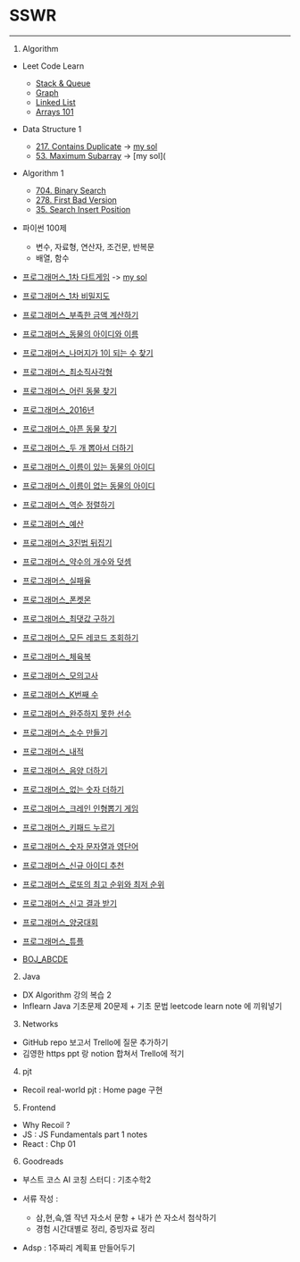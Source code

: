 # SSWR

----

1. Algorithm

- Leet Code Learn

  - [Stack & Queue](https://leetcode.com/explore/learn/card/queue-stack/)
  - [Graph](https://leetcode.com/explore/learn/card/graph/)
  - [Linked List](https://leetcode.com/explore/learn/card/linked-list/)
  - [Arrays 101](https://leetcode.com/explore/learn/card/fun-with-arrays/)

  

- Data Structure 1
  - [217. Contains Duplicate](https://leetcode.com/problems/contains-duplicate/) -> [my sol](https://github.com/Dinoryong/leet-code-challenge/blob/main/217-contains-duplicate/217-contains-duplicate.py)
  - [53. Maximum Subarray](https://leetcode.com/problems/maximum-subarray/) -> [my sol](

- Algorithm 1
  - [704. Binary Search](https://leetcode.com/problems/binary-search/)
  - [278. First Bad Version](https://leetcode.com/problems/first-bad-version/)
  - [35. Search Insert Position](https://leetcode.com/problems/search-insert-position/)
- 파이썬 100제
  - 변수, 자료형, 연산자, 조건문, 반복문
  - 배열, 함수



- [프로그래머스_1차 다트게임](https://programmers.co.kr/learn/courses/30/lessons/17682) -> [my sol](https://github.com/Dinoryong/PS/blob/main/programmers/%ED%94%84%EB%A1%9C%EA%B7%B8%EB%9E%98%EB%A8%B8%EC%8A%A4_%5B1%EC%B0%A8%5D%20%EB%8B%A4%ED%8A%B8%20%EA%B2%8C%EC%9E%84.py)
- [프로그래머스_1차 비밀지도](https://programmers.co.kr/learn/courses/30/lessons/17681)
- [프로그래머스_부족한 금액 계산하기](https://github.com/Dinoryong/PS/commit/b644c4111449079547aaab4d32b4e6ac7d149d92)
- [프로그래머스_동물의 아이디와 이름]()
- [프로그래머스_나머지가 1이 되는 수 찾기](https://programmers.co.kr/learn/courses/30/lessons/87389)
- [프로그래머스_최소직사각형](https://programmers.co.kr/learn/courses/30/lessons/86491)
- [프로그래머스_어린 동물 찾기](https://programmers.co.kr/learn/courses/30/lessons/59037)
- [프로그래머스_2016년](https://programmers.co.kr/learn/courses/30/lessons/12901)
- [프로그래머스_아픈 동물 찾기](https://programmers.co.kr/learn/courses/30/lessons/59036)
- [프로그래머스_두 개 뽑아서 더하기](https://programmers.co.kr/learn/courses/30/lessons/68644)
- [프로그래머스_이름이 있는 동물의 아이디](https://programmers.co.kr/learn/courses/30/lessons/59407)
- [프로그래머스_이름이 없는 동물의 아이디](https://programmers.co.kr/learn/courses/30/lessons/59039)
- [프로그래머스_역순 정렬하기](https://programmers.co.kr/learn/courses/30/lessons/59035)
- [프로그래머스_예산](https://programmers.co.kr/learn/courses/30/lessons/12982)
- [프로그래머스_3진법 뒤집기](https://programmers.co.kr/learn/courses/30/lessons/68935)
- [프로그래머스_약수의 개수와 덧셈](https://programmers.co.kr/learn/courses/30/lessons/77884)
- [프로그래머스_실패율](https://programmers.co.kr/learn/courses/30/lessons/42889)
- [프로그래머스_폰켓몬](https://programmers.co.kr/learn/courses/30/lessons/1845)
- [프로그래머스_최댓값 구하기](https://programmers.co.kr/learn/courses/30/lessons/59415)
- [프로그래머스_모든 레코드 조회하기](https://programmers.co.kr/learn/courses/30/lessons/59034)
- [프로그래머스_체육복](https://programmers.co.kr/learn/courses/30/lessons/42862)
- [프로그래머스_모의고사](https://programmers.co.kr/learn/courses/30/lessons/42840)
- [프로그래머스_K번째 수](https://programmers.co.kr/learn/courses/30/lessons/42748)
- [프로그래머스_완주하지 못한 선수](https://programmers.co.kr/learn/courses/30/lessons/42576)
- [프로그래머스_소수 만들기](https://programmers.co.kr/learn/courses/30/lessons/12977)
- [프로그래머스_내적](https://programmers.co.kr/learn/courses/30/lessons/70128)
- [프로그래머스_음양 더하기](https://programmers.co.kr/learn/courses/30/lessons/76501)
- [프로그래머스_없는 숫자 더하기](https://programmers.co.kr/learn/courses/30/lessons/86051)
- [프로그래머스_크레인 인형뽑기 게임](https://programmers.co.kr/learn/courses/30/lessons/64061)
- [프로그래머스_키패드 누르기](https://programmers.co.kr/learn/courses/30/lessons/67256)
- [프로그래머스_숫자 문자열과 영단어](https://programmers.co.kr/learn/courses/30/lessons/81301)
- [프로그래머스_신규 아이디 추천](https://programmers.co.kr/learn/courses/30/lessons/72410)
- [프로그래머스_로또의 최고 순위와 최저 순위](https://programmers.co.kr/learn/courses/30/lessons/77484)
- [프로그래머스_신고 결과 받기](https://programmers.co.kr/learn/courses/30/lessons/92334)

- [프로그래머스_양궁대회](https://programmers.co.kr/learn/courses/30/lessons/92342)
- [프로그래머스_튜플](https://programmers.co.kr/learn/courses/30/lessons/64065)

- [BOJ_ABCDE](https://www.acmicpc.net/problem/13023)



2. Java

- DX Algorithm 강의 복습 2
- Inflearn Java 기초문제 20문제 + 기초 문법 leetcode learn note 에 끼워넣기





3. Networks

- GitHub repo 보고서 Trello에 질문 추가하기
- 김영한 https ppt 랑 notion 합쳐서 Trello에 적기





4. pjt

- Recoil real-world pjt : Home page 구현



5. Frontend

- Why Recoil ?
- JS : JS Fundamentals part 1 notes
- React : Chp 01



6. Goodreads

- 부스트 코스 AI 코칭 스터디 : 기초수학2
- 서류 작성 :
  - 삼,현,슼,엘 작년 자소서 문항 + 내가 쓴 자소서 첨삭하기
  - 경험 시간대별로 정리, 증빙자료 정리

- Adsp : 1주짜리 계획표 만들어두기



